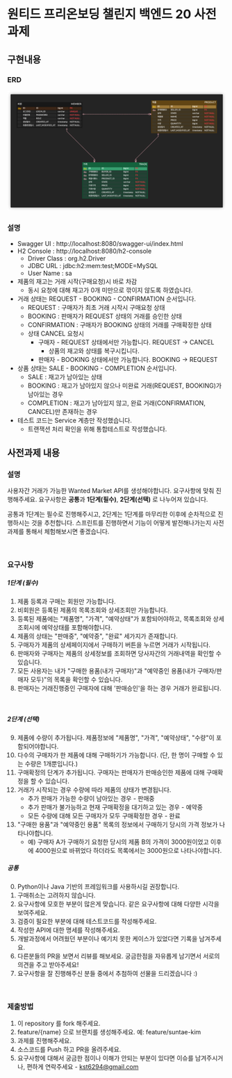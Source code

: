 # 원티드 프리온보딩 챌린지 백엔드 20 사전과제

## 구현내용

### ERD
![ERD](./img/market.png)

### 설명
- Swagger UI : http://localhost:8080/swagger-ui/index.html
- H2 Console : http://localhost:8080/h2-console
  - Driver Class : org.h2.Driver
  - JDBC URL : jdbc:h2:mem:test;MODE=MySQL
  - User Name : sa
- 제품의 재고는 거래 시작(구매요청)시 바로 차감
  - 동시 요청에 대해 재고가 0개 미만으로 깎이지 않도록 하였습니다.
- 거래 상태는 REQUEST - BOOKING - CONFIRMATION 순서입니다.
  - REQUEST : 구매자가 최초 거래 시작시 구매요청 상태
  - BOOKING : 판매자가 REQUEST 상태의 거래를 승인한 상태
  - CONFIRMATION : 구매자가 BOOKING 상태의 거래를 구매확정한 상태
  - 상태 CANCEL 요청시
    - 구매자 - REQUEST 상태에서만 가능합니다. REQUEST -> CANCEL
      - 상품의 재고와 상태를 복구시킵니다.
    - 판매자 - BOOKING 상태에서만 가능합니다. BOOKING -> REQUEST
- 상품 상태는 SALE - BOOKING - COMPLETION 순서입니다.
  - SALE : 재고가 남아있는 상태
  - BOOKING : 재고가 남아있지 않으나 미완료 거래(REQUEST, BOOKING)가 남아있는 경우
  - COMPLETION : 재고가 남아있지 않고, 완료 거래(CONFIRMATION, CANCEL)만 존재하는 경우
- 테스트 코드는 Service 계층만 작성했습니다.
  - 트랜잭션 처리 확인을 위해 통합테스트로 작성했습니다.

## 사전과제 내용

### 설명
사용자간 거래가 가능한 Wanted Market API를 생성해야합니다. 요구사항에 맞춰 진행해주세요. 
요구사항은 **공통**과 **1단계(필수)**, **2단계(선택)** 로 나누어져 있습니다. 

공통과 1단계는 필수로 진행해주시고, 2단계는 1단계를 마무리한 이후에 순차적으로 진행하시는 것을 추천합니다. 
스프린트를 진행하면서 기능이 어떻게 발전해나가는지 사전 과제를 통해서 체험해보시면 좋겠습니다.


<br>


### 요구사항

##### 1단계 (필수)
1. 제품 등록과 구매는 회원만 가능합니다. 
2. 비회원은 등록된 제품의 목록조회와 상세조회만 가능합니다. 
3. 등록된 제품에는 "제품명", "가격", "예약상태"가 포함되어야하고, 목록조회와 상세조회시에 예약상태를 포함해야합니다.
4. 제품의 상태는 "판매중", "예약중", "완료" 세가지가 존재합니다. 
5. 구매자가 제품의 상세페이지에서 구매하기 버튼을 누르면 거래가 시작됩니다. 
6. 판매자와 구매자는 제품의 상세정보를 조회하면 당사자간의 거래내역을 확인할 수 있습니다. 
7. 모든 사용자는 내가 "구매한 용품(내가 구매자)"과 "예약중인 용품(내가 구매자/판매자 모두)"의 목록을 확인할 수 있습니다.
8. 판매자는 거래진행중인 구매자에 대해 '판매승인'을 하는 경우 거래가 완료됩니다.


<br>

##### 2단계 (선택)
9. 제품에 수량이 추가됩니다. 제품정보에 "제품명", "가격", "예약상태", "수량"이 포함되어야합니다. 
10. 다수의 구매자가 한 제품에 대해 구매하기가 가능합니다. (단, 한 명이 구매할 수 있는 수량은 1개뿐입니다.)
11. 구매확정의 단계가 추가됩니다. 구매자는 판매자가 판매승인한 제품에 대해 구매확정을 할 수 있습니다. 
12. 거래가 시작되는 경우 수량에 따라 제품의 상태가 변경됩니다. 
    - 추가 판매가 가능한 수량이 남아있는 경우 - 판매중
    - 추가 판매가 불가능하고 현재 구매확정을 대기하고 있는 경우 - 예약중
    - 모든 수량에 대해 모든 구매자가 모두 구매확정한 경우 - 완료
13. "구매한 용품"과 "예약중인 용품" 목록의 정보에서 구매하기 당시의 가격 정보가 나타나야합니다. 
    - 예) 구매자 A가 구매하기 요청한 당시의 제품 B의 가격이 3000원이었고 이후에 4000원으로 바뀌었다 하더라도 목록에서는 3000원으로 나타나야합니다. 


##### 공통
0. Python이나 Java 기반의 프레임워크를 사용하시길 권장합니다. 
1. 구매취소는 고려하지 않습니다.
2. 요구사항에 모호한 부분이 많은게 맞습니다. 같은 요구사항에 대해 다양한 시각을 보여주세요. 
3. 검증이 필요한 부분에 대해 테스트코드를 작성해주세요.
4. 작성한 API에 대한 명세를 작성해주세요.
5. 개발과정에서 어려웠던 부분이나 예기치 못한 케이스가 있었다면 기록을 남겨주세요.
6. 다른분들의 PR을 보면서 리뷰를 해보세요. 궁금한점을 자유롭게 남기면서 서로의 의견을 주고 받아주세요! 
7. 요구사항을 잘 진행해주신 분들 중에서 추첨하여 선물을 드리겠습니다 :)

<br>

### 제출방법
1. 이 repository 를 fork 해주세요.
2. feature/{name} 으로 브랜치를 생성해주세요. 예: feature/suntae-kim
3. 과제를 진행해주세요.
4. 소스코드를 Push 하고 PR을 올려주세요. 
5. 요구사항에 대해서 궁금한 점이나 이해가 안되는 부분이 있다면 이슈를 남겨주시거나, 편하게 연락주세요 - kst6294@gmail.com
